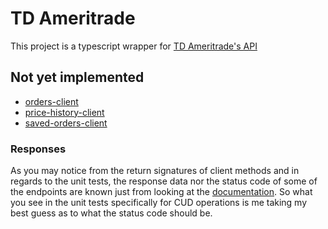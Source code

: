 # TD Ameritrade

This project is a typescript wrapper for [TD Ameritrade's API][td-documentation]

## Not yet implemented

- [orders-client](src/clients/orders-client.ts)
- [price-history-client](src/clients/price-history-client.ts)
- [saved-orders-client](src/clients/saved-orders-client.ts)

### Responses

As you may notice from the return signatures of client methods and in regards to the unit tests, the response data nor the status code of some of the endpoints are known just from looking at the [documentation][td-documentation]. So what you see in the unit tests specifically for CUD operations is me taking my best guess as to what the status code should be.

[td-documentation]: https://developer.tdameritrade.com/
